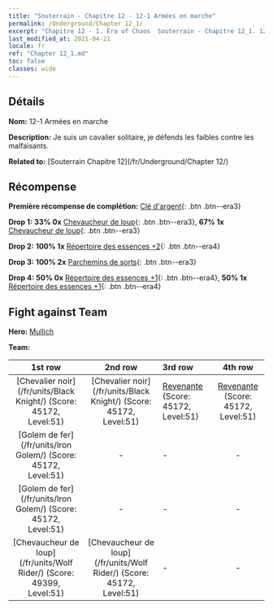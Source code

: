 ```yaml
---
title: "Souterrain - Chapitre 12 - 12-1 Armées en marche"
permalink: /Underground/Chapter 12_1/
excerpt: "Chapitre 12 - 1. Era of Chaos  Souterrain - Chapitre 12_1. 12-1 Armées en marche"
last_modified_at: 2021-04-21
locale: fr
ref: "Chapter 12_1.md"
toc: false
classes: wide
---
```


## Détails

 **Nom:** 12-1 Armées en marche

 **Description:** Je suis un cavalier solitaire, je défends les faibles contre les malfaisants.

 **Related to:** [Souterrain Chapitre 12](/fr/Underground/Chapter 12/)

## Récompense

 **Première récompense de complétion:** [Clé d'argent](/fr/Items/con_693/){: .btn .btn--era3}

 **Drop 1:** **33% 0x** [Chevaucheur de loup](/fr/Items/unt_218/){: .btn .btn--era3}, **67% 1x** [Chevaucheur de loup](/fr/Items/unt_218/){: .btn .btn--era3}

 **Drop 2:** **100% 1x** [Répertoire des essences +2](/fr/Items/mat_53/){: .btn .btn--era4}

 **Drop 3:** **100% 2x** [Parchemins de sorts](/fr/Items/con_694/){: .btn .btn--era3}

 **Drop 4:** **50% 0x** [Répertoire des essences +1](/fr/Items/mat_46/){: .btn .btn--era4}, **50% 1x** [Répertoire des essences +1](/fr/Items/mat_46/){: .btn .btn--era4}


## Fight against Team
 **Hero:** [Mullich](/fr/heroes/Mullich/)

 **Team:**


  | 1st row | 2nd row | 3rd row | 4th row |
  |:----:|:----:|:----|:----:|
  | [Chevalier noir](/fr/units/Black Knight/) (Score: 45172, Level:51)  | [Chevalier noir](/fr/units/Black Knight/) (Score: 45172, Level:51)  | [Revenante](/fr/units/Wight/) (Score: 45172, Level:51)  | [Revenante](/fr/units/Wight/) (Score: 45172, Level:51)  |
  | [Golem de fer](/fr/units/Iron Golem/) (Score: 45172, Level:51)  | - | - | - |
  | [Golem de fer](/fr/units/Iron Golem/) (Score: 45172, Level:51)  | - | - | - |
  | [Chevaucheur de loup](/fr/units/Wolf Rider/) (Score: 49399, Level:51)  | [Chevaucheur de loup](/fr/units/Wolf Rider/) (Score: 45172, Level:51)  | - | - |


